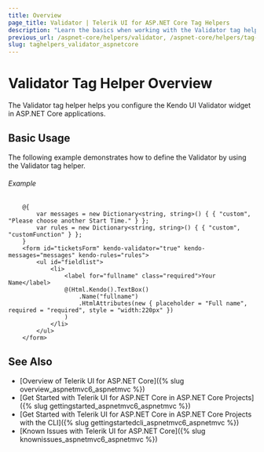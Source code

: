 ```yaml
---
title: Overview
page_title: Validator | Telerik UI for ASP.NET Core Tag Helpers
description: "Learn the basics when working with the Validator tag helper for ASP.NET Core (MVC 6 or ASP.NET Core MVC)."
previous_url: /aspnet-core/helpers/validator, /aspnet-core/helpers/tag-helpers/validator
slug: taghelpers_validator_aspnetcore
---
```


# Validator Tag Helper Overview

The Validator tag helper helps you configure the Kendo UI Validator widget in ASP.NET Core applications.

## Basic Usage

The following example demonstrates how to define the Validator by using the Validator tag helper.

###### Example

		@{
			var messages = new Dictionary<string, string>() { { "custom", "Please choose another Start Time." } };
			var rules = new Dictionary<string, string>() { { "custom", "customFunction" } };
		}
        <form id="ticketsForm" kendo-validator="true" kendo-messages="messages" kendo-rules="rules">
            <ul id="fieldlist">
                <li>
                    <label for="fullname" class="required">Your Name</label>
                    @(Html.Kendo().TextBox()
						.Name("fullname")
						.HtmlAttributes(new { placeholder = "Full name", required = "required", style = "width:220px" })
                    )
                </li>             
            </ul>
        </form>
				
## See Also

* [Overview of Telerik UI for ASP.NET Core]({% slug overview_aspnetmvc6_aspnetmvc %})
* [Get Started with Telerik UI for ASP.NET Core in ASP.NET Core Projects]({% slug gettingstarted_aspnetmvc6_aspnetmvc %})
* [Get Started with Telerik UI for ASP.NET Core in ASP.NET Core Projects with the CLI]({% slug gettingstartedcli_aspnetmvc6_aspnetmvc %})
* [Known Issues with Telerik UI for ASP.NET Core]({% slug knownissues_aspnetmvc6_aspnetmvc %})
